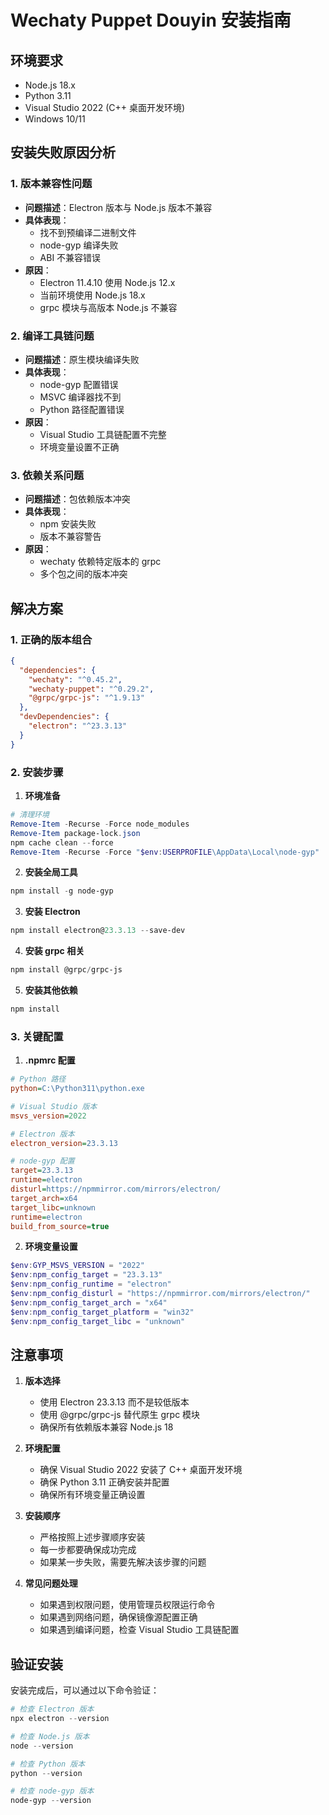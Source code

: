 # Wechaty Puppet Douyin 安装指南

## 环境要求
- Node.js 18.x
- Python 3.11
- Visual Studio 2022 (C++ 桌面开发环境)
- Windows 10/11

## 安装失败原因分析

### 1. 版本兼容性问题
- **问题描述**：Electron 版本与 Node.js 版本不兼容
- **具体表现**：
  - 找不到预编译二进制文件
  - node-gyp 编译失败
  - ABI 不兼容错误
- **原因**：
  - Electron 11.4.10 使用 Node.js 12.x
  - 当前环境使用 Node.js 18.x
  - grpc 模块与高版本 Node.js 不兼容

### 2. 编译工具链问题
- **问题描述**：原生模块编译失败
- **具体表现**：
  - node-gyp 配置错误
  - MSVC 编译器找不到
  - Python 路径配置错误
- **原因**：
  - Visual Studio 工具链配置不完整
  - 环境变量设置不正确

### 3. 依赖关系问题
- **问题描述**：包依赖版本冲突
- **具体表现**：
  - npm 安装失败
  - 版本不兼容警告
- **原因**：
  - wechaty 依赖特定版本的 grpc
  - 多个包之间的版本冲突

## 解决方案

### 1. 正确的版本组合
```json
{
  "dependencies": {
    "wechaty": "^0.45.2",
    "wechaty-puppet": "^0.29.2",
    "@grpc/grpc-js": "^1.9.13"
  },
  "devDependencies": {
    "electron": "^23.3.13"
  }
}
```

### 2. 安装步骤

1. **环境准备**
```powershell
# 清理环境
Remove-Item -Recurse -Force node_modules
Remove-Item package-lock.json
npm cache clean --force
Remove-Item -Recurse -Force "$env:USERPROFILE\AppData\Local\node-gyp"
```

2. **安装全局工具**
```powershell
npm install -g node-gyp
```

3. **安装 Electron**
```powershell
npm install electron@23.3.13 --save-dev
```

4. **安装 grpc 相关**
```powershell
npm install @grpc/grpc-js
```

5. **安装其他依赖**
```powershell
npm install
```

### 3. 关键配置

1. **.npmrc 配置**
```ini
# Python 路径
python=C:\Python311\python.exe

# Visual Studio 版本
msvs_version=2022

# Electron 版本
electron_version=23.3.13

# node-gyp 配置
target=23.3.13
runtime=electron
disturl=https://npmmirror.com/mirrors/electron/
target_arch=x64
target_libc=unknown
runtime=electron
build_from_source=true
```

2. **环境变量设置**
```powershell
$env:GYP_MSVS_VERSION = "2022"
$env:npm_config_target = "23.3.13"
$env:npm_config_runtime = "electron"
$env:npm_config_disturl = "https://npmmirror.com/mirrors/electron/"
$env:npm_config_target_arch = "x64"
$env:npm_config_target_platform = "win32"
$env:npm_config_target_libc = "unknown"
```

## 注意事项

1. **版本选择**
   - 使用 Electron 23.3.13 而不是较低版本
   - 使用 @grpc/grpc-js 替代原生 grpc 模块
   - 确保所有依赖版本兼容 Node.js 18

2. **环境配置**
   - 确保 Visual Studio 2022 安装了 C++ 桌面开发环境
   - 确保 Python 3.11 正确安装并配置
   - 确保所有环境变量正确设置

3. **安装顺序**
   - 严格按照上述步骤顺序安装
   - 每一步都要确保成功完成
   - 如果某一步失败，需要先解决该步骤的问题

4. **常见问题处理**
   - 如果遇到权限问题，使用管理员权限运行命令
   - 如果遇到网络问题，确保镜像源配置正确
   - 如果遇到编译问题，检查 Visual Studio 工具链配置

## 验证安装

安装完成后，可以通过以下命令验证：

```powershell
# 检查 Electron 版本
npx electron --version

# 检查 Node.js 版本
node --version

# 检查 Python 版本
python --version

# 检查 node-gyp 版本
node-gyp --version
``` 